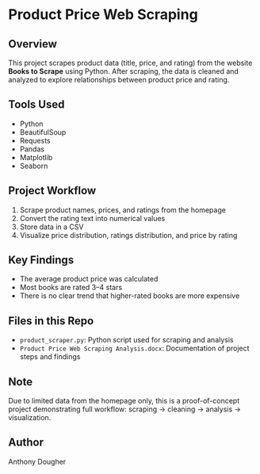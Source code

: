 # Product Price Web Scraping

## Overview
This project scrapes product data (title, price, and rating) from the website **Books to Scrape** using Python. After scraping, the data is cleaned and analyzed to explore relationships between product price and rating.

## Tools Used
- Python
- BeautifulSoup
- Requests
- Pandas
- Matplotlib
- Seaborn

## Project Workflow
1. Scrape product names, prices, and ratings from the homepage
2. Convert the rating text into numerical values
3. Store data in a CSV
4. Visualize price distribution, ratings distribution, and price by rating

## Key Findings
- The average product price was calculated
- Most books are rated 3–4 stars
- There is no clear trend that higher-rated books are more expensive

## Files in this Repo
- `product_scraper.py`: Python script used for scraping and analysis
- `Product Price Web Scraping Analysis.docx`: Documentation of project steps and findings

## Note
Due to limited data from the homepage only, this is a proof-of-concept project demonstrating full workflow: scraping → cleaning → analysis → visualization.

## Author
Anthony Dougher
